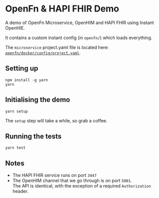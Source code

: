 # OpenFn & HAPI FHIR Demo

A demo of OpenFn Microservice, OpenHIM and HAPI FHIR using Instant OpenHIE.

It contains a custom instant config (in `openfn/`) which loads everything.

The `microservice` project.yaml file is located here: [`openfn/docker/config/project.yaml`](openfn/docker/config/project.yaml).

## Setting up

```
npm install -g yarn
yarn
```

## Initialising the demo

```
yarn setup
```

The `setup` step will take a while, so grab a coffee.

## Running the tests

```
yarn test
```

## Notes

- The HAPI FHIR service runs on port `3447`
- The OpenHIM channel that we go through is on port `5001`.  
  The API is identical, with the exception of a required `Authorization` header.
